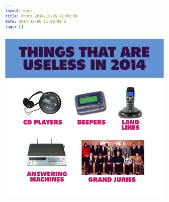 ```yaml
---
layout: post
title: Photo 2014-12-06 11:09:09
date: 2014-12-06 11:09:09 Z
tags: []
---
```

![](/media/2014/12/104482628864.jpg)
